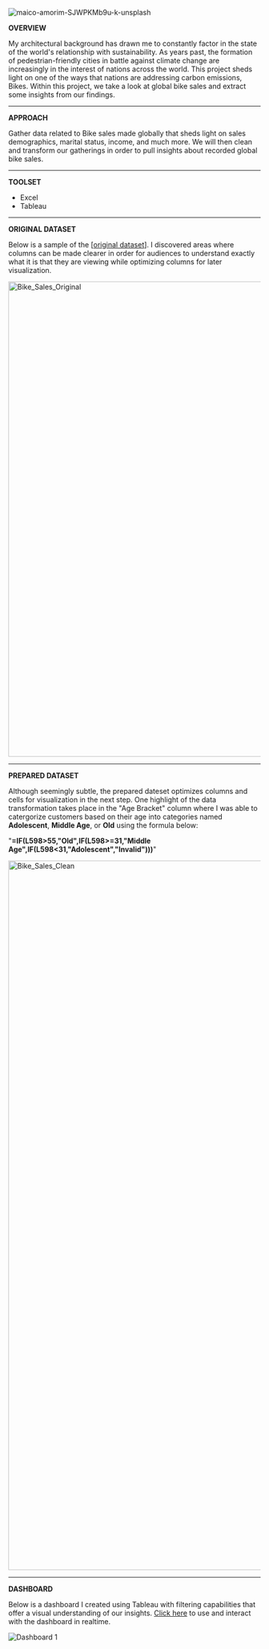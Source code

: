 ![maico-amorim-SJWPKMb9u-k-unsplash](https://github.com/Kamorrra/global_bike_sales/assets/106885170/9777f63d-f5bc-40c8-bf7d-8525697c2c85)

**OVERVIEW**

My architectural background has drawn me to constantly factor in the state of the world's relationship with sustainability. As years past, the formation of pedestrian-friendly cities in battle against climate change are increasingly in the interest of nations across the world. This project sheds light on one of the ways that nations are addressing carbon emissions, Bikes. Within this project, we take a look at global bike sales and extract some insights from our findings.

------------------------------

**APPROACH**

Gather data related to Bike sales made globally that sheds light on sales demographics, marital status, income, and much more. We will then clean and transform our gatherings in order to pull insights about recorded global bike sales.

------------------------------

**TOOLSET**

- Excel
- Tableau

------------------------------

**ORIGINAL DATASET**

Below is a sample of the [[original dataset](https://github.com/Kamorrra/global_bike_sales/files/13192505/GlobalBikeSales.xlsx)]. I discovered areas where columns can be made clearer in order for audiences to understand exactly what it is that they are viewing while optimizing columns for later visualization.

<img width="947" alt="Bike_Sales_Original" src="https://github.com/Kamorrra/global_bike_sales/assets/106885170/18fc3ed2-40fb-4863-a9b5-e604688a4e13">

------------------------------

**PREPARED DATASET**

Although seemingly subtle, the prepared dateset optimizes columns and cells for visualization in the next step. One highlight of the data transformation takes place in the "Age Bracket" column where I was able to catergorize customers based on their age into categories named **Adolescent**, **Middle Age**, or **Old** using the formula below:

"**=IF(L598>55,"Old",IF(L598>=31,"Middle Age",IF(L598<31,"Adolescent","Invalid")))**"

<img width="1414" alt="Bike_Sales_Clean" src="https://github.com/Kamorrra/global_bike_sales/assets/106885170/419143f9-f4aa-448d-9284-733788f8f431">

------------------------------

**DASHBOARD**

Below is a dashboard I created using Tableau with filtering capabilities that offer a visual understanding of our insights. [Click here](https://public.tableau.com/app/profile/mike.kamorra/viz/GlobalBikeSales_16964145781460/Dashboard1) to use and interact with the dashboard in realtime.

![Dashboard 1](https://github.com/Kamorrra/global_bike_sales/assets/106885170/1630ac3a-e736-40f6-8ae4-f5704aff16ea)
